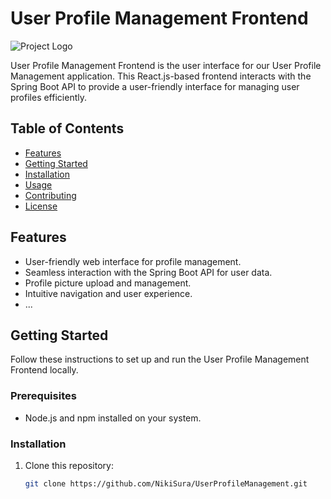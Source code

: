 # User Profile Management Frontend

![Project Logo](./images/frontend-logo.png)

User Profile Management Frontend is the user interface for our User Profile Management application. This React.js-based frontend interacts with the Spring Boot API to provide a user-friendly interface for managing user profiles efficiently.

## Table of Contents

- [Features](#features)
- [Getting Started](#getting-started)
- [Installation](#installation)
- [Usage](#usage)
- [Contributing](#contributing)
- [License](#license)

## Features

- User-friendly web interface for profile management.
- Seamless interaction with the Spring Boot API for user data.
- Profile picture upload and management.
- Intuitive navigation and user experience.
- ...

## Getting Started

Follow these instructions to set up and run the User Profile Management Frontend locally.

### Prerequisites

- Node.js and npm installed on your system.

### Installation

1. Clone this repository:

   ```bash
   git clone https://github.com/NikiSura/UserProfileManagement.git
   
